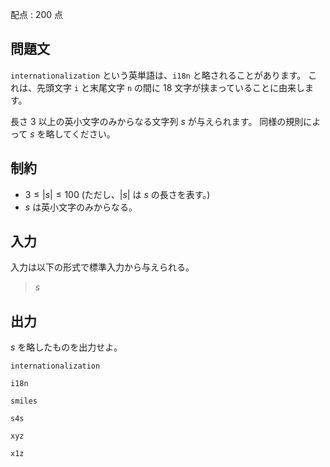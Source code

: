 配点 : $200$ 点

## 問題文

`internationalization` という英単語は、`i18n` と略されることがあります。
これは、先頭文字 `i` と末尾文字 `n` の間に $18$ 文字が挟まっていることに由来します。

長さ $3$ 以上の英小文字のみからなる文字列 $s$ が与えられます。
同様の規則によって $s$ を略してください。

## 制約

- $3 \leq |s| \leq 100$ (ただし、$|s|$ は $s$ の長さを表す。)
- $s$ は英小文字のみからなる。

## 入力

入力は以下の形式で標準入力から与えられる。

> $s$

## 出力

$s$ を略したものを出力せよ。

```input1
internationalization
```

```output1
i18n
```

```input2
smiles
```

```output2
s4s
```

```input3
xyz
```

```output3
x1z
```